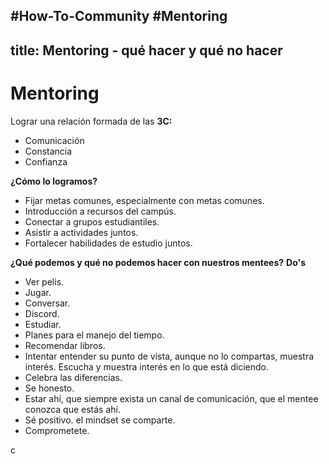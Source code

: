 #How-To-Community #Mentoring
---
title: Mentoring - qué hacer y qué no hacer
---
# Mentoring

Lograr una relación formada de las **3C:**
- Comunicación
- Constancia
- Confianza

**¿Cómo lo logramos?**
- Fijar metas comunes, especialmente con metas comunes.
- Introducción a recursos del campús.
- Conectar a grupos estudiantiles.
- Asistir a actividades juntos.
- Fortalecer habilidades de estudio juntos.

**¿Qué podemos y qué no podemos hacer con nuestros mentees?**
**Do's**
-	Ver pelis.
-	Jugar.
-	Conversar.
-	Discord.
-	Estudiar.
-	Planes para el manejo del tiempo.
-	Recomendar libros.
- Intentar entender su punto de vista, aunque no lo compartas, muestra interés. Escucha y muestra interés en lo que está diciendo.
- Celebra las diferencias.
- Se honesto.
- Estar ahí, que siempre exista un canal de comunicación, que el mentee conozca que estás ahí.
- Sé positivo. el mindset se comparte.
- Comprometete. 

c